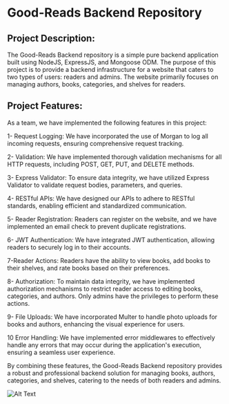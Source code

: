 # Good-Reads Backend Repository

## Project Description:

The Good-Reads Backend repository is a simple pure backend application built using NodeJS, ExpressJS, and Mongoose ODM. The purpose of this project is to provide a backend infrastructure for a website that caters to two types of users: readers and admins. The website primarily focuses on managing authors, books, categories, and shelves for readers.

## Project Features:

As a team, we have implemented the following features in this project:

1- Request Logging: We have incorporated the use of Morgan to log all incoming requests, ensuring comprehensive request tracking.

2- Validation: We have implemented thorough validation mechanisms for all HTTP requests, including POST, GET, PUT, and DELETE methods.

3- Express Validator: To ensure data integrity, we have utilized Express Validator to validate request bodies, parameters, and queries.

4- RESTful APIs: We have designed our APIs to adhere to RESTful standards, enabling efficient and standardized communication.

5- Reader Registration: Readers can register on the website, and we have implemented an email check to prevent duplicate registrations.

6- JWT Authentication: We have integrated JWT authentication, allowing readers to securely log in to their accounts.

7-Reader Actions: Readers have the ability to view books, add books to their shelves, and rate books based on their preferences.

8- Authorization: To maintain data integrity, we have implemented authorization mechanisms to restrict reader access to editing books, categories, and authors. Only admins have the privileges to perform these actions.

9- File Uploads: We have incorporated Multer to handle photo uploads for books and authors, enhancing the visual experience for users.

10 Error Handling: We have implemented error middlewares to effectively handle any errors that may occur during the application's execution, ensuring a seamless user experience.

By combining these features, the Good-Reads Backend repository provides a robust and professional backend solution for managing books, authors, categories, and shelves, catering to the needs of both readers and admins.

![Alt Text](url)
